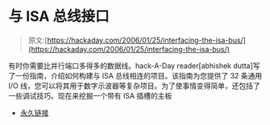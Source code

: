 # 与 ISA 总线接口

> 原文:[https://hackaday.com/2006/01/25/interfacing-the-isa-bus/](https://hackaday.com/2006/01/25/interfacing-the-isa-bus/)

有时你需要比并行端口多得多的数据线。hack-A-Day reader[abhishek dutta]写了一份指南，介绍如何构建与 ISA 总线相连的项目。该指南为您提供了 32 条通用 I/O 线，您可以将其用于数字示波器等复杂项目。为了使事情变得简单，还包括了一些调试技巧。现在来挖掘一个带有 ISA 插槽的主板

*   [永久链接](http://www.myjavaserver.com/~thelinuxmaniac/isa/)